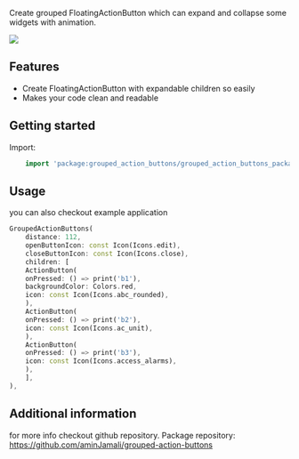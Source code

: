 <!--
    Developer: Amin Jamali
    Email: aminjamalipc80@gmail.com
    LinkedIn: https://www.linkedin.com/in/amin-jamali-63a76a240
    StackOverFlow : https://stackoverflow.com/users/16264211/amin-jamali
-->

Create grouped FloatingActionButton which can expand and collapse some widgets with animation.

![](https://media.giphy.com/media/FH7Ml4LEiDBBQumcCv/giphy.gif)

    

## Features

- Create FloatingActionButton with expandable children so easily
- Makes your code clean and readable


## Getting started

Import:
```dart
    import 'package:grouped_action_buttons/grouped_action_buttons_package.dart';
```


## Usage

you can also checkout example application

```dart
GroupedActionButtons(
    distance: 112,
    openButtonIcon: const Icon(Icons.edit),
    closeButtonIcon: const Icon(Icons.close),
    children: [
    ActionButton(
    onPressed: () => print('b1'),
    backgroundColor: Colors.red,
    icon: const Icon(Icons.abc_rounded),
    ),
    ActionButton(
    onPressed: () => print('b2'),
    icon: const Icon(Icons.ac_unit),
    ),
    ActionButton(
    onPressed: () => print('b3'),
    icon: const Icon(Icons.access_alarms),
    ),
    ],
),
```

## Additional information

for more info checkout github repository.
Package repository: https://github.com/aminJamali/grouped-action-buttons

